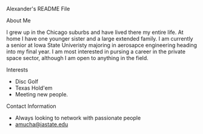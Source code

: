 Alexander's README File

About Me

I grew up in the Chicago suburbs and have lived there my entire life. At home I have one younger sister and a large extended family. I am currently a senior at Iowa State Univeristy majoring in aerosapce engineering heading into my final year. I am most interested in pursing a career in the private space sector, although I am open to anything in the field. 

Interests
- Disc Golf
- Texas Hold'em
- Meeting new people.

Contact Information
- Always looking to network with passionate people
- amucha@iastate.edu

